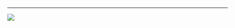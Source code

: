 <hr>

<img align="center" src="https://github-readme-stats.vercel.app/api?username=Sunraj751&show_icons=true&count_private=true&theme=dark">
